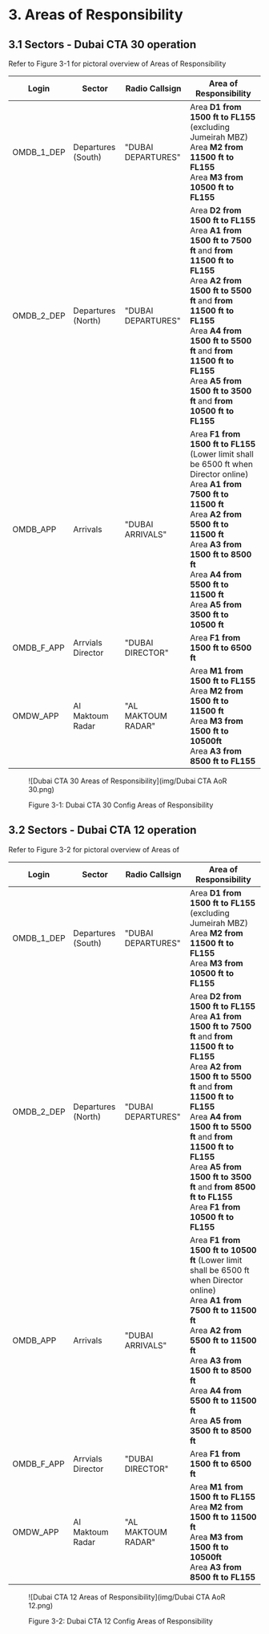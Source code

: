# 3. Areas of Responsibility
## 3.1 Sectors - Dubai CTA 30 operation
Refer to Figure 3-1 for pictoral overview of Areas of Responsibility

| Login                |       Sector       |     Radio Callsign   | Area of Responsibility   |
|----------------------|--------------------|----------------------|--------------------------|
| OMDB_1_DEP      | Departures (South)      | "DUBAI DEPARTURES"   | Area **D1 from 1500 ft to FL155** (excluding Jumeirah MBZ)<br>Area **M2 from 11500 ft to FL155**<br>Area **M3 from 10500 ft to FL155**|
| OMDB_2_DEP      | Departures (North)      | "DUBAI DEPARTURES" | Area **D2 from 1500 ft to FL155**<br>Area **A1 from 1500 ft to 7500 ft** and **from 11500 ft to FL155**<br>Area **A2 from 1500 ft to 5500 ft** and **from 11500 ft to FL155**<br>Area **A4 from 1500 ft to 5500 ft** and **from 11500 ft to FL155**<br>Area **A5 from 1500 ft to 3500 ft** and **from 10500 ft to FL155**|
| OMDB_APP        | Arrivals                | "DUBAI ARRIVALS" | Area **F1 from 1500 ft to FL155** (Lower limit shall be 6500 ft when Director online)<br>Area **A1 from 7500 ft to 11500 ft**<br>Area **A2 from 5500 ft to 11500 ft**<br>Area **A3 from 1500 ft to 8500 ft**<br>Area **A4 from 5500 ft to 11500 ft**<br>Area **A5 from 3500 ft to 10500 ft**|
| OMDB_F_APP      | Arrvials Director       | "DUBAI DIRECTOR" | Area **F1 from 1500 ft to 6500 ft** |
| OMDW_APP        | Al Maktoum Radar        | "AL MAKTOUM RADAR" | Area **M1 from 1500 ft to FL155**<br>Area **M2 from 1500 ft to 11500 ft**<br>Area **M3 from 1500 ft to 10500ft**<br>Area **A3 from 8500 ft to FL155** |
<figure markdown>
![Dubai CTA 30 Areas of Responsibility](img/Dubai CTA AoR 30.png)
</figure>
<figure markdown>
  <figcaption>Figure 3-1: Dubai CTA 30 Config Areas of Responsibility</figcaption>
</figure>

## 3.2 Sectors - Dubai CTA 12 operation
Refer to Figure 3-2 for pictoral overview of Areas of 

| Login                |       Sector       |     Radio Callsign   | Area of Responsibility   |
|----------------------|--------------------|----------------------|--------------------------|
| OMDB_1_DEP      | Departures (South)      | "DUBAI DEPARTURES"   | Area **D1 from 1500 ft to FL155** (excluding Jumeirah MBZ)<br>Area **M2 from 11500 ft to FL155**<br>Area **M3 from 10500 ft to FL155**|
| OMDB_2_DEP      | Departures (North)      | "DUBAI DEPARTURES" | Area **D2 from 1500 ft to FL155**<br>Area **A1 from 1500 ft to 7500 ft** and **from 11500 ft to FL155**<br>Area **A2 from 1500 ft to 5500 ft** and **from 11500 ft to FL155**<br>Area **A4 from 1500 ft to 5500 ft** and **from 11500 ft to FL155**<br>Area **A5 from 1500 ft to 3500 ft** and **from 8500 ft to FL155**<br>Area **F1 from 10500 ft to FL155**|
| OMDB_APP        | Arrivals                | "DUBAI ARRIVALS" | Area **F1 from 1500 ft to 10500 ft** (Lower limit shall be 6500 ft when Director online)<br>Area **A1 from 7500 ft to 11500 ft**<br>Area **A2 from 5500 ft to 11500 ft**<br>Area **A3 from 1500 ft to 8500 ft**<br>Area **A4 from 5500 ft to 11500 ft**<br>Area **A5 from 3500 ft to 8500 ft**|
| OMDB_F_APP      | Arrvials Director       | "DUBAI DIRECTOR" | Area **F1 from 1500 ft to 6500 ft** |
| OMDW_APP        | Al Maktoum Radar        | "AL MAKTOUM RADAR" | Area **M1 from 1500 ft to FL155**<br>Area **M2 from 1500 ft to 11500 ft**<br>Area **M3 from 1500 ft to 10500ft**<br>Area **A3 from 8500 ft to FL155** |

<figure markdown>
![Dubai CTA 12 Areas of Responsibility](img/Dubai CTA AoR 12.png)
</figure>
<figure markdown>
  <figcaption>Figure 3-2: Dubai CTA 12 Config Areas of Responsibility</figcaption>
</figure>
